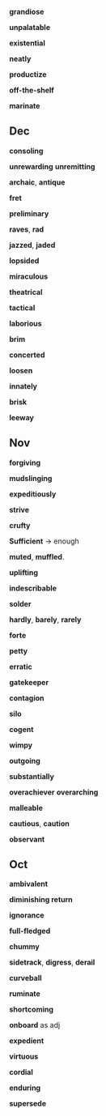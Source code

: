 
**grandiose**

**unpalatable**

**existential** 

**neatly**

**productize**

**off-the-shelf**

**marinate**

## Dec 

**consoling**

**unrewarding**
**unremitting**  

**archaic**, **antique**

**fret**

**preliminary**

**raves**, **rad**  

**jazzed**, **jaded** 

**lopsided**

**miraculous**

**theatrical**

**tactical**

**laborious**

**brim**

**concerted** 

**loosen**

**innately**

**brisk**

**leeway**

## Nov 

**forgiving** 

**mudslinging**

**expeditiously**

**strive**

**crufty**

**Sufficient** -> enough

**muted**, **muffled**.   

**uplifting**

**indescribable**

**solder**

**hardly**, **barely**, **rarely** 

**forte**

**petty**

**erratic**

**gatekeeper**

**contagion** 

**silo**

**cogent** 

**wimpy** 

**outgoing**

**substantially**

**overachiever**
**overarching**

**malleable**

**cautious**, **caution**

**observant**

## Oct

**ambivalent**

**diminishing return** 

**ignorance**

**full-fledged** 

**chummy**

**sidetrack**, **digress**, **derail** 

**curveball**

**ruminate**

**shortcoming**

**onboard** as adj

**expedient**

**virtuous**

**cordial**

**enduring**

**supersede**


